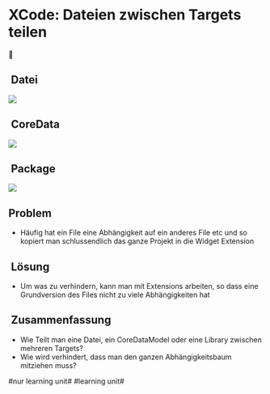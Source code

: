 # XCode: Dateien zwischen Targets teilen
🤝

##  Datei
![][image-1]
##  CoreData
![][image-2]
##  Package
![][image-3]

## Problem

- Häufig hat ein File eine Abhängigkeit auf ein anderes File etc und so kopiert man schlussendlich das ganze Projekt in die Widget Extension

##  Lösung
- Um was zu verhindern, kann man mit Extensions arbeiten, so dass eine Grundversion des Files nicht zu viele Abhängigkeiten hat

##  Zusammenfassung
- Wie Teilt man eine Datei, ein CoreDataModel oder eine Library zwischen mehreren Targets?
- Wie wird verhindert, dass man den ganzen Abhängigkeitsbaum mitziehen muss?

[image-1]:	assets/DraggedImage.tiff
[image-2]:	assets/Bildschirm%C2%ADfoto%202023-03-08%20um%2009.55.50.png
[image-3]:	assets/Bildschirm%C2%ADfoto%202023-03-08%20um%2010.06.30.png

#nur learning unit# #learning unit#